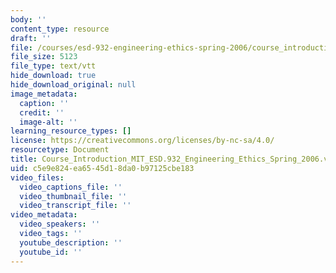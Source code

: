 ```yaml
---
body: ''
content_type: resource
draft: ''
file: /courses/esd-932-engineering-ethics-spring-2006/course_introduction_mit_esd932_engineering_ethics_spring_2006.vtt
file_size: 5123
file_type: text/vtt
hide_download: true
hide_download_original: null
image_metadata:
  caption: ''
  credit: ''
  image-alt: ''
learning_resource_types: []
license: https://creativecommons.org/licenses/by-nc-sa/4.0/
resourcetype: Document
title: Course_Introduction_MIT_ESD.932_Engineering_Ethics_Spring_2006.vtt
uid: c5e9e824-ea65-45d1-8da0-b97125cbe183
video_files:
  video_captions_file: ''
  video_thumbnail_file: ''
  video_transcript_file: ''
video_metadata:
  video_speakers: ''
  video_tags: ''
  youtube_description: ''
  youtube_id: ''
---
```


